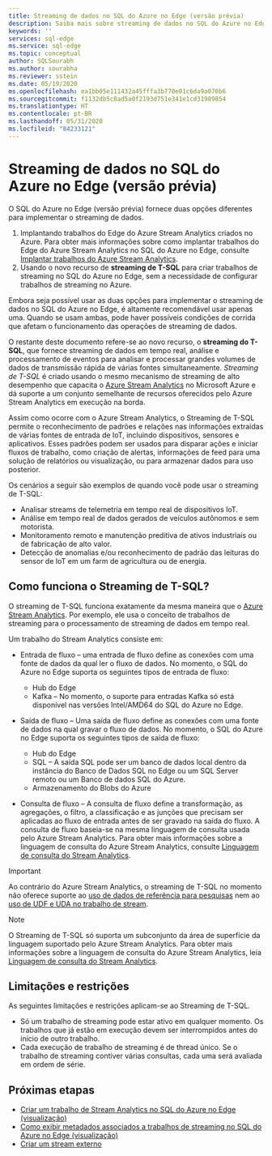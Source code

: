 ```yaml
---
title: Streaming de dados no SQL do Azure no Edge (versão prévia)
description: Saiba mais sobre streaming de dados no SQL do Azure no Edge (versão prévia)
keywords: ''
services: sql-edge
ms.service: sql-edge
ms.topic: conceptual
author: SQLSourabh
ms.author: sourabha
ms.reviewer: sstein
ms.date: 05/19/2020
ms.openlocfilehash: ea1bb05e111432a45fffa3b770e01c6da9a076b6
ms.sourcegitcommit: f1132db5c8ad5a0f2193d751e341e1cd31989854
ms.translationtype: HT
ms.contentlocale: pt-BR
ms.lasthandoff: 05/31/2020
ms.locfileid: "84233121"
---
```

# <a name="data-streaming-in-azure-sql-edge-preview"></a>Streaming de dados no SQL do Azure no Edge (versão prévia)

O SQL do Azure no Edge (versão prévia) fornece duas opções diferentes para implementar o streaming de dados. 

1. Implantando trabalhos do Edge do Azure Stream Analytics criados no Azure. Para obter mais informações sobre como implantar trabalhos do Edge do Azure Stream Analytics no SQL do Azure no Edge, consulte [Implantar trabalhos do Azure Stream Analytics](deploy-dacpac.md).
2. Usando o novo recurso de **streaming de T-SQL** para criar trabalhos de streaming no SQL do Azure no Edge, sem a necessidade de configurar trabalhos de streaming no Azure. 

Embora seja possível usar as duas opções para implementar o streaming de dados no SQL do Azure no Edge, é altamente recomendável usar apenas uma. Quando se usam ambas, pode haver possíveis condições de corrida que afetam o funcionamento das operações de streaming de dados.

O restante deste documento refere-se ao novo recurso, o **streaming do T-SQL**, que fornece streaming de dados em tempo real, análise e processamento de eventos para analisar e processar grandes volumes de dados de transmissão rápida de várias fontes simultaneamente. *Streaming de T-SQL* é criado usando o mesmo mecanismo de streaming de alto desempenho que capacita o [Azure Stream Analytics](https://docs.microsoft.com/azure/stream-analytics/stream-analytics-introduction) no Microsoft Azure e dá suporte a um conjunto semelhante de recursos oferecidos pelo Azure Stream Analytics em execução na borda.

Assim como ocorre com o Azure Stream Analytics, o Streaming de T-SQL permite o reconhecimento de padrões e relações nas informações extraídas de várias fontes de entrada de IoT, incluindo dispositivos, sensores e aplicativos. Esses padrões podem ser usados para disparar ações e iniciar fluxos de trabalho, como criação de alertas, informações de feed para uma solução de relatórios ou visualização, ou para armazenar dados para uso posterior. 

Os cenários a seguir são exemplos de quando você pode usar o streaming de T-SQL:

* Analisar streams de telemetria em tempo real de dispositivos IoT.
* Análise em tempo real de dados gerados de veículos autônomos e sem motorista.
* Monitoramento remoto e manutenção preditiva de ativos industriais ou de fabricação de alto valor.
* Detecção de anomalias e/ou reconhecimento de padrão das leituras do sensor de IoT em um farm de agricultura ou de energia.

## <a name="how-does-t-sql-streaming-work"></a>Como funciona o Streaming de T-SQL?

O streaming de T-SQL funciona exatamente da mesma maneira que o [Azure Stream Analytics](https://docs.microsoft.com/azure/stream-analytics/stream-analytics-introduction#how-does-stream-analytics-work). Por exemplo, ele usa o conceito de trabalhos de streaming para o processamento de streaming de dados em tempo real. 

Um trabalho do Stream Analytics consiste em:

- Entrada de fluxo – uma entrada de fluxo define as conexões com uma fonte de dados da qual ler o fluxo de dados. No momento, o SQL do Azure no Edge suporta os seguintes tipos de entrada de fluxo:
    - Hub do Edge
    - Kafka – No momento, o suporte para entradas Kafka só está disponível nas versões Intel/AMD64 do SQL do Azure no Edge.

- Saída de fluxo – Uma saída de fluxo define as conexões com uma fonte de dados na qual gravar o fluxo de dados. No momento, o SQL do Azure no Edge suporta os seguintes tipos de saída de fluxo:
    - Hub do Edge
    - SQL – A saída SQL pode ser um banco de dados local dentro da instância do Banco de Dados SQL no Edge ou um SQL Server remoto ou um Banco de dados SQL do Azure. 
    - Armazenamento do Blobs do Azure

- Consulta de fluxo – A consulta de fluxo define a transformação, as agregações, o filtro, a classificação e as junções que precisam ser aplicadas ao fluxo de entrada antes de ser gravado na saída do fluxo. A consulta de fluxo baseia-se na mesma linguagem de consulta usada pelo Azure Stream Analytics. Para obter mais informações sobre a linguagem de consulta do Azure Stream Analytics, consulte [Linguagem de consulta do Stream Analytics](https://docs.microsoft.com/stream-analytics-query/stream-analytics-query-language-reference?).

> [!IMPORTANT]
> Ao contrário do Azure Stream Analytics, o streaming de T-SQL no momento não oferece suporte ao [uso de dados de referência para pesquisas](https://docs.microsoft.com/azure/stream-analytics/stream-analytics-use-reference-data) nem ao [uso de UDF e UDA no trabalho de stream](https://docs.microsoft.com/azure/stream-analytics/streaming-technologies#you-want-to-write-udfs-udas-and-custom-deserializers-in-a-language-other-than-javascript-or-c).

> [!NOTE]
> O Streaming de T-SQL só suporta um subconjunto da área de superfície da linguagem suportado pelo Azure Stream Analytics. Para obter mais informações sobre a linguagem de consulta do Azure Stream Analytics, leia [Linguagem de consulta do Stream Analytics](https://docs.microsoft.com/stream-analytics-query/stream-analytics-query-language-reference?).

## <a name="limitations-and-restrictions"></a>Limitações e restrições

As seguintes limitações e restrições aplicam-se ao Streaming de T-SQL. 

- Só um trabalho de streaming pode estar ativo em qualquer momento. Os trabalhos que já estão em execução devem ser interrompidos antes do início de outro trabalho.
- Cada execução de trabalho de streaming é de thread único. Se o trabalho de streaming contiver várias consultas, cada uma será avaliada em ordem de série.

## <a name="next-steps"></a>Próximas etapas

- [Criar um trabalho de Stream Analytics no SQL do Azure no Edge (visualização) ](create-stream-analytics-job.md)
- [Como exibir metadados associados a trabalhos de streaming no SQL do Azure no Edge (visualização) ](streaming-catalog-views.md)
- [Criar um stream externo](create-external-stream-transact-sql.md)